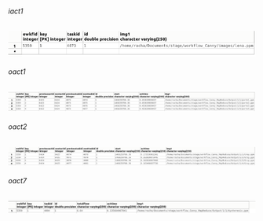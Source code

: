 


######  iact1


![alt tag](https://github.com/rahyou/Stage/blob/master/images/map_reduce/iact1-mapreduce.png)

###### oact1


![alt tag](https://github.com/rahyou/Stage/blob/master/images/map_reduce/oact1-mapreduce.png)

###### oact2


![alt tag](https://github.com/rahyou/Stage/blob/master/images/map_reduce/oact2-mapreduce.png)

###### oact7


![alt tag](https://github.com/rahyou/Stage/blob/master/images/map_reduce/oact7-mapreduce.png)
